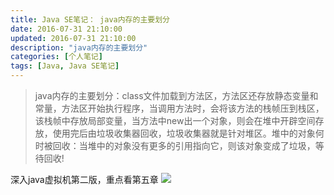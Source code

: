 ```yaml
---
title: Java SE笔记： java内存的主要划分
date: 2016-07-31 21:10:00
updated: 2016-07-31 21:10:00
description: "java内存的主要划分"
categories: [个人笔记]
tags: [Java, Java SE笔记]
---
```


> java内存的主要划分：class文件加载到方法区，方法区还存放静态变量和常量，方法区开始执行程序，当调用方法时，会将该方法的栈帧压到栈区，该栈帧中存放局部变量，当方法中new出一个对象，则会在堆中开辟空间存放，使用完后由垃圾收集器回收，垃圾收集器就是针对堆区。堆中的对象何时被回收：当堆中的对象没有更多的引用指向它，则该对象变成了垃圾，等待回收!

深入java虚拟机第二版，重点看第五章
![](/images/javase_12.jpg)